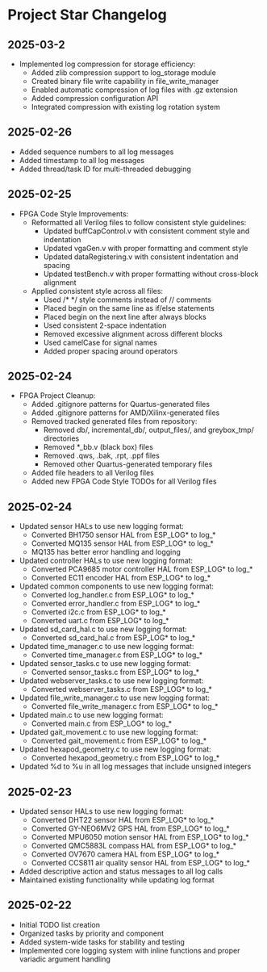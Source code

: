 # Project Star Changelog

## 2025-03-2
- Implemented log compression for storage efficiency:
  - Added zlib compression support to log_storage module
  - Created binary file write capability in file_write_manager
  - Enabled automatic compression of log files with .gz extension
  - Added compression configuration API
  - Integrated compression with existing log rotation system

## 2025-02-26
- Added sequence numbers to all log messages
- Added timestamp to all log messages
- Added thread/task ID for multi-threaded debugging

## 2025-02-25
- FPGA Code Style Improvements:
  - Reformatted all Verilog files to follow consistent style guidelines:
    - Updated buffCapControl.v with consistent comment style and indentation
    - Updated vgaGen.v with proper formatting and comment style
    - Updated dataRegistering.v with consistent indentation and spacing
    - Updated testBench.v with proper formatting without cross-block alignment
  - Applied consistent style across all files:
    - Used /* */ style comments instead of // comments
    - Placed begin on the same line as if/else statements
    - Placed begin on the next line after always blocks
    - Used consistent 2-space indentation
    - Removed excessive alignment across different blocks
    - Used camelCase for signal names
    - Added proper spacing around operators

## 2025-02-24
- FPGA Project Cleanup:
  - Added .gitignore patterns for Quartus-generated files
  - Added .gitignore patterns for AMD/Xilinx-generated files
  - Removed tracked generated files from repository:
    - Removed db/, incremental_db/, output_files/, and greybox_tmp/ directories
    - Removed *_bb.v (black box) files
    - Removed .qws, .bak, .rpt, .ppf files
    - Removed other Quartus-generated temporary files
  - Added file headers to all Verilog files
  - Added new FPGA Code Style TODOs for all Verilog files

## 2025-02-24
- Updated sensor HALs to use new logging format:
  - Converted BH1750 sensor HAL from ESP_LOG* to log_*
  - Converted MQ135 sensor HAL from ESP_LOG* to log_*
  - MQ135 has better error handling and logging
- Updated controller HALs to use new logging format:
  - Converted PCA9685 motor controller HAL from ESP_LOG* to log_*
  - Converted EC11 encoder HAL from ESP_LOG* to log_*
- Updated common components to use new logging format:
  - Converted log_handler.c from ESP_LOG* to log_*
  - Converted error_handler.c from ESP_LOG* to log_*
  - Converted i2c.c from ESP_LOG* to log_*
  - Converted uart.c from ESP_LOG* to log_*
- Updated sd_card_hal.c to use new logging format:
  - Converted sd_card_hal.c from ESP_LOG* to log_*
- Updated time_manager.c to use new logging format:
  - Converted time_manager.c from ESP_LOG* to log_*
- Updated sensor_tasks.c to use new logging format:
  - Converted sensor_tasks.c from ESP_LOG* to log_*
- Updated webserver_tasks.c to use new logging format:
  - Converted webserver_tasks.c from ESP_LOG* to log_*
- Updated file_write_manager.c to use new logging format:
  - Converted file_write_manager.c from ESP_LOG* to log_*
- Updated main.c to use new logging format:
  - Converted main.c from ESP_LOG* to log_*
- Updated gait_movement.c to use new logging format:
  - Converted gait_movement.c from ESP_LOG* to log_*
- Updated hexapod_geometry.c to use new logging format:
  - Converted hexapod_geometry.c from ESP_LOG* to log_*
- Updated %d to %u in all log messages that include unsigned integers

## 2025-02-23 
- Updated sensor HALs to use new logging format:
  - Converted DHT22 sensor HAL from ESP_LOG* to log_*
  - Converted GY-NEO6MV2 GPS HAL from ESP_LOG* to log_*
  - Converted MPU6050 motion sensor HAL from ESP_LOG* to log_*
  - Converted QMC5883L compass HAL from ESP_LOG* to log_*
  - Converted OV7670 camera HAL from ESP_LOG* to log_*
  - Converted CCS811 air quality sensor HAL from ESP_LOG* to log_*
- Added descriptive action and status messages to all log calls
- Maintained existing functionality while updating log format

## 2025-02-22
- Initial TODO list creation
- Organized tasks by priority and component
- Added system-wide tasks for stability and testing
- Implemented core logging system with inline functions and proper variadic argument handling
